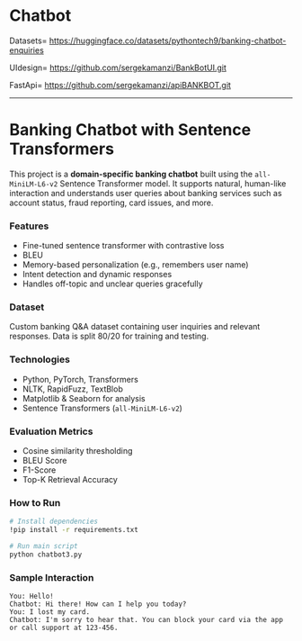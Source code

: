 # Chatbot

Datasets= https://huggingface.co/datasets/pythontech9/banking-chatbot-enquiries

UIdesign= https://github.com/sergekamanzi/BankBotUI.git

FastApi= https://github.com/sergekamanzi/apiBANKBOT.git




---

#  Banking Chatbot with Sentence Transformers

This project is a **domain-specific banking chatbot** built using the `all-MiniLM-L6-v2` Sentence Transformer model. It supports natural, human-like interaction and understands user queries about banking services such as account status, fraud reporting, card issues, and more.

###  Features

* Fine-tuned sentence transformer with contrastive loss
* BLEU
* Memory-based personalization (e.g., remembers user name)
* Intent detection and dynamic responses
* Handles off-topic and unclear queries gracefully

### Dataset

Custom banking Q\&A dataset containing user inquiries and relevant responses. Data is split 80/20 for training and testing.

###  Technologies

* Python, PyTorch, Transformers
* NLTK, RapidFuzz, TextBlob
* Matplotlib & Seaborn for analysis
* Sentence Transformers (`all-MiniLM-L6-v2`)

### Evaluation Metrics

* Cosine similarity thresholding
* BLEU Score
* F1-Score
* Top-K Retrieval Accuracy

### How to Run

```bash
# Install dependencies
!pip install -r requirements.txt

# Run main script
python chatbot3.py
```

###  Sample Interaction

```
You: Hello!
Chatbot: Hi there! How can I help you today?
You: I lost my card.
Chatbot: I'm sorry to hear that. You can block your card via the app or call support at 123-456.
```





